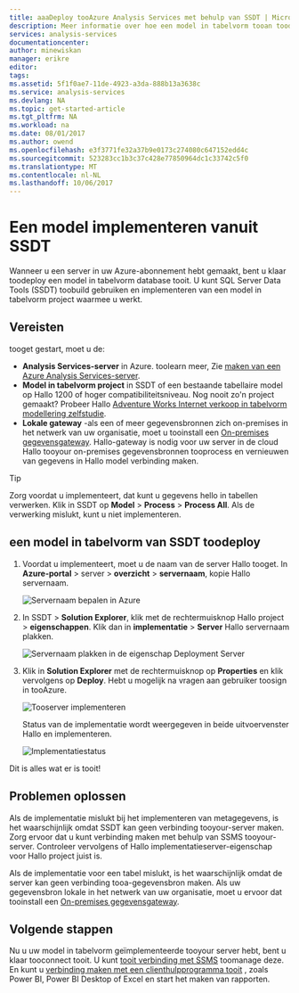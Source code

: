```yaml
---
title: aaaDeploy tooAzure Analysis Services met behulp van SSDT | Microsoft Docs
description: Meer informatie over hoe een model in tabelvorm tooan toodeploy Azure Analysis Services-server met behulp van SSDT.
services: analysis-services
documentationcenter: 
author: minewiskan
manager: erikre
editor: 
tags: 
ms.assetid: 5f1f0ae7-11de-4923-a3da-888b13a3638c
ms.service: analysis-services
ms.devlang: NA
ms.topic: get-started-article
ms.tgt_pltfrm: NA
ms.workload: na
ms.date: 08/01/2017
ms.author: owend
ms.openlocfilehash: e3f3771fe32a37b9e0173c274080c647152edd4c
ms.sourcegitcommit: 523283cc1b3c37c428e77850964dc1c33742c5f0
ms.translationtype: MT
ms.contentlocale: nl-NL
ms.lasthandoff: 10/06/2017
---
```

# <a name="deploy-a-model-from-ssdt"></a>Een model implementeren vanuit SSDT
Wanneer u een server in uw Azure-abonnement hebt gemaakt, bent u klaar toodeploy een model in tabelvorm database tooit. U kunt SQL Server Data Tools (SSDT) toobuild gebruiken en implementeren van een model in tabelvorm project waarmee u werkt. 

## <a name="prerequisites"></a>Vereisten
tooget gestart, moet u de:

* **Analysis Services-server** in Azure. toolearn meer, Zie [maken van een Azure Analysis Services-server](analysis-services-create-server.md).
* **Model in tabelvorm project** in SSDT of een bestaande tabellaire model op Hallo 1200 of hoger compatibiliteitsniveau. Nog nooit zo'n project gemaakt? Probeer Hallo [Adventure Works Internet verkoop in tabelvorm modellering zelfstudie](https://msdn.microsoft.com/library/hh231691.aspx).
* **Lokale gateway** -als een of meer gegevensbronnen zich on-premises in het netwerk van uw organisatie, moet u tooinstall een [On-premises gegevensgateway](analysis-services-gateway.md). Hallo-gateway is nodig voor uw server in de cloud Hallo tooyour on-premises gegevensbronnen tooprocess en vernieuwen van gegevens in Hallo model verbinding maken.

> [!TIP]
> Zorg voordat u implementeert, dat kunt u gegevens hello in tabellen verwerken. Klik in SSDT op **Model** > **Process** > **Process All**. Als de verwerking mislukt, kunt u niet implementeren.
> 
> 

## <a name="toodeploy-a-tabular-model-from-ssdt"></a>een model in tabelvorm van SSDT toodeploy

1. Voordat u implementeert, moet u de naam van de server Hallo tooget. In **Azure-portal** > server > **overzicht** > **servernaam**, kopie Hallo servernaam.
   
    ![Servernaam bepalen in Azure](./media/analysis-services-deploy/aas-deploy-get-server-name.png)
2. In SSDT > **Solution Explorer**, klik met de rechtermuisknop Hallo project > **eigenschappen**. Klik dan in **implementatie** > **Server** Hallo servernaam plakken.   
   
    ![Servernaam plakken in de eigenschap Deployment Server](./media/analysis-services-deploy/aas-deploy-deployment-server-property.png)
3. Klik in **Solution Explorer** met de rechtermuisknop op **Properties** en klik vervolgens op **Deploy**. Hebt u mogelijk na vragen aan gebruiker toosign in tooAzure.
   
    ![Tooserver implementeren](./media/analysis-services-deploy/aas-deploy-deploy.png)
   
    Status van de implementatie wordt weergegeven in beide uitvoervenster Hallo en implementeren.
   
    ![Implementatiestatus](./media/analysis-services-deploy/aas-deploy-status.png)

Dit is alles wat er is tooit!


## <a name="troubleshooting"></a>Problemen oplossen
Als de implementatie mislukt bij het implementeren van metagegevens, is het waarschijnlijk omdat SSDT kan geen verbinding tooyour-server maken. Zorg ervoor dat u kunt verbinding maken met behulp van SSMS tooyour-server. Controleer vervolgens of Hallo implementatieserver-eigenschap voor Hallo project juist is.

Als de implementatie voor een tabel mislukt, is het waarschijnlijk omdat de server kan geen verbinding tooa-gegevensbron maken. Als uw gegevensbron lokale in het netwerk van uw organisatie, moet u ervoor dat tooinstall een [On-premises gegevensgateway](analysis-services-gateway.md).

## <a name="next-steps"></a>Volgende stappen
Nu u uw model in tabelvorm geïmplementeerde tooyour server hebt, bent u klaar tooconnect tooit. U kunt [tooit verbinding met SSMS](analysis-services-manage.md) toomanage deze. En kunt u [verbinding maken met een clienthulpprogramma tooit](analysis-services-connect.md) , zoals Power BI, Power BI Desktop of Excel en start het maken van rapporten.

